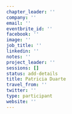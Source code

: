 ```yaml
---
chapter_leader: ''
company: ''
email: ''
eventbrite_id: ''
facebook: ''
image: ''
job_title: ''
linkedin: ''
notes: ''
project_leader: ''
sessions: []
status: add-details
title: Patricia Duarte
travel_from: ''
twitter: ''
type: participant
website: ''
---
```


<!-- put more details about participant here -->